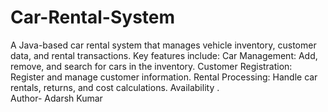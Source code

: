 # Car-Rental-System
A Java-based car rental system that manages vehicle inventory, customer data, and rental transactions. Key features include:  Car Management: Add, remove, and search for cars in the inventory. Customer Registration: Register and manage customer information. Rental Processing: Handle car rentals, returns, and cost calculations. Availability .
<br>
Author- Adarsh Kumar
